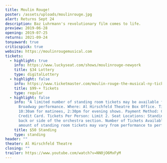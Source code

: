 ```yaml
---
title: Moulin Rouge!
poster: /assets/uploads/moulinrouge.jpg
alert: Returns Sept 24
description: Baz Luhrmann's revolutionary film comes to life.
preview: 2019-06-28
opening: 2019-07-25
returns: 2021-09-24
tonyaward: true
criticspick: true
website: https://moulinrougemusical.com
tickets:
  - highlight: true
    info: https://www.luckyseat.com/shows/moulinrouge-newyork
    title: $34 Lottery
    type: digitalLottery
  - highlight: false
    info: https://www.ticketmaster.com/moulin-rouge-the-musical-ny-tickets/artist/2571914
    title: $99-+ Tickets
    type: regular
  - highlight: false
    info: "A limited number of standing room tickets may be available for each
      Broadway performance. Where: Al Hirschfeld Theatre Box Office. Time:
      10:30am for matinees, 2:30pm for evening shows. Payment Method: Cash or
      Credit Card. Tickets Per Person: Limit 2. Seat Locations: Standing room at
      back or side of the orchestra section. Number of Tickets Available: The
      amount of standing room tickets may vary from performance to performance."
    title: $50 Standing
    type: standing
header: ""
theater: Al Hirschfeld Theatre
closing: ""
trailer: https://www.youtube.com/watch?v=NN0jO6MxFyM
---
```

